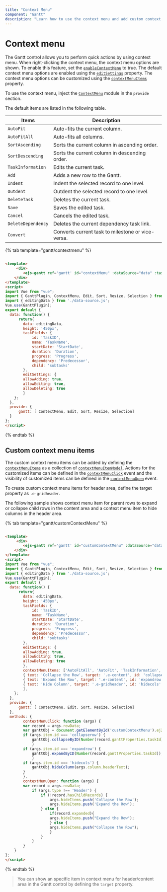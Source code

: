```yaml
---
title: "Context Menu"
component: "Gantt"
description: "Learn how to use the context menu and add custom context menu items in the Essential JS 2 Gantt control."
---
```


# Context menu

The Gantt control allows you to perform quick actions by using context menu. When right-clicking the context menu, the context menu options are shown. To enable this feature, set the [`enableContextMenu`](../api/gantt/#enablecontextmenu) to true. The default context menu options are enabled using the [`editSettings`](../api/gantt/#editsettings) property. The context menu options can be customized using the [`contextMenuItems`](../api/gantt/#contextmenuitems) property.

To use the context menu, inject the [`ContextMenu`](../api/gantt/#contextmenumodule) module in the `provide` section.

The default items are listed in the following table.

Items| Description
----|----
`AutoFit`|  Auto-fits the current column.
`AutoFitAll` | Auto-fits all columns.
`SortAscending` | Sorts the current column in ascending order.
`SortDescending` | Sorts the current column in descending order.
`TaskInformation`|  Edits the current task.
`Add` | Adds a new row to the Gantt.
`Indent` | Indent the selected record to one level.
`Outdent` | Outdent the selected record to one level.
`DeleteTask` | Deletes the current task.
`Save` | Saves the edited task.
`Cancel` | Cancels the edited task.
`DeleteDependency` | Deletes the current dependency task link.
`Convert` | Converts current task to milestone or vice-versa.

{% tab template="gantt/contextmenu" %}

```html

<template>
     <div>
        <ejs-gantt ref='gantt' id="contextMenu" :dataSource="data" :taskFields = "taskFields" :height = "height" :editSettings="editSettings" :enableContextMenu="true" :allowSorting="true" :allowResizing= "true"></ejs-gantt>
    </div>
</template>
<script>
import Vue from "vue";
import { GanttPlugin, ContextMenu, Edit, Sort, Resize, Selection } from "@syncfusion/ej2-vue-gantt";
import { editingData } from './data-source.js';
Vue.use(GanttPlugin);
export default {
  data: function() {
      return{
        data: editingData,
        height: '450px',
        taskFields: {
            id: 'TaskID',
            name: 'TaskName',
            startDate: 'StartDate',
            duration: 'Duration',
            progress: 'Progress',
            dependency: 'Predecessor',
            child: 'subtasks'
        },
        editSettings: {
        allowAdding: true,
        allowEditing: true,
        allowDeleting: true
        }
    };
  },
  provide: {
      gantt: [ ContextMenu, Edit, Sort, Resize, Selection]
  }
};
</script>

```

{% endtab %}

## Custom context menu items

The custom context menu items can be added by defining the [`contextMenuItems`](../api/gantt/#contextmenuitems) as a collection of [`contextMenuItemModel`](../api/grid/contextMenuItemModel/).
Actions for the customized items can be defined in the [`contextMenuClick`](../api/gantt/#contextmenuclick) event and the visibility of customized items can be defined in the [`contextMenuOpen`](../api/gantt/#contextmenuopen) event.

To create custom context menu items for header area, define the target property as `.e-gridheader`.

The following sample shows context menu item for parent rows to expand or collapse child rows in the content area and a context menu item to hide columns in the header area.

{% tab template="gantt/customContextMenu" %}

```html

<template>
     <div>
        <ejs-gantt ref='gantt' id="customContextMenu" :dataSource="data" :taskFields = "taskFields" :height = "height" :editSettings="editSettings" :enableContextMenu="true" :allowSorting="true" :allowResizing= "true" :contextMenuItems="contextMenuItems" :contextMenuClick = "contextMenuClick" :contextMenuOpen="contextMenuOpen"></ejs-gantt>
    </div>
</template>
<script>
import Vue from "vue";
import { GanttPlugin, ContextMenu, Edit, Sort, Resize, Selection } from "@syncfusion/ej2-vue-gantt";
import { editingData } from './data-source.js';
Vue.use(GanttPlugin);
export default {
  data: function() {
      return{
        data: editingData,
        height: '450px',
        taskFields: {
            id: 'TaskID',
            name: 'TaskName',
            startDate: 'StartDate',
            duration: 'Duration',
            progress: 'Progress',
            dependency: 'Predecessor',
            child: 'subtasks'
        },
        editSettings: {
        allowAdding: true,
        allowEditing: true,
        allowDeleting: true
        },
        contextMenuItems: ['AutoFitAll', 'AutoFit', 'TaskInformation', 'DeleteTask', 'Save', 'Cancel', 'SortAscending', 'SortDescending', 'Add', 'DeleteDependency', 'Convert',
        { text: 'Collapse the Row', target: '.e-content', id: 'collapserow' },
        { text: 'Expand the Row', target: '.e-content', id: 'expandrow' },
        { text: 'Hide Column', target: '.e-gridheader', id: 'hidecols' }
        ],
    };
  },
  provide: {
      gantt: [ ContextMenu, Edit, Sort, Resize, Selection]
  },
  methods: {
        contextMenuClick: function (args) {
        var record = args.rowData;
        var ganttObj = document.getElementById('customContextMenu').ej2_instances[0];
        if (args.item.id === 'collapserow') {
            ganttObj.collapseByID(Number(record.ganttProperties.taskId));
            }
        if (args.item.id === 'expandrow') {
            ganttObj.expandByID(Number(record.ganttProperties.taskId));
            }
        if (args.item.id === 'hidecols') {
            ganttObj.hideColumn(args.column.headerText);
        }
        },
        contextMenuOpen: function (args) {
        var record = args.rowData;
            if (args.type !== 'Header') {
                if (!record.hasChildRecords) {
                    args.hideItems.push('Collapse the Row');
                    args.hideItems.push('Expand the Row');
                } else {
                    if(record.expanded){
                    args.hideItems.push("Expand the Row");
                    } else {
                    args.hideItems.push("Collapse the Row");
                    }
                }
            }
        }
    }
};
</script>

```

{% endtab %}

> You can show an specific item in context menu for header/content area in the Gantt control by defining the `target` property.